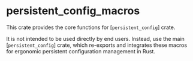 # persistent_config_macros

This crate provides the core functions for [`persistent_config`] crate.

It is not intended to be used directly by end users. Instead, use the main [`persistent_config`] crate, which re-exports and integrates these macros for ergonomic persistent configuration management in Rust.


